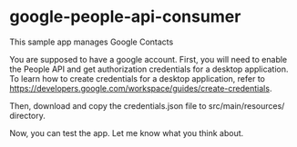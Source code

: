 # google-people-api-consumer
This sample app manages Google Contacts

You are supposed to have a google account.
First, you will need to enable the People API
and get authorization credentials for a desktop application.
To learn how to create credentials for a desktop application,
refer to https://developers.google.com/workspace/guides/create-credentials.

Then, download and copy the credentials.json file to src/main/resources/
directory.

Now, you can test the app. Let me know what you think about.
